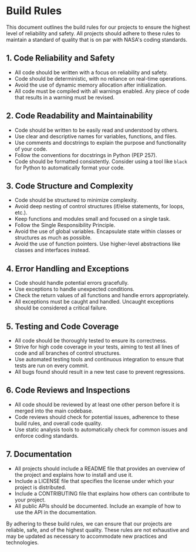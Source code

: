 # Build Rules

This document outlines the build rules for our projects to ensure the highest level of reliability and safety. All projects should adhere to these rules to maintain a standard of quality that is on par with NASA's coding standards.

## 1. Code Reliability and Safety

- All code should be written with a focus on reliability and safety.
- Code should be deterministic, with no reliance on real-time operations.
- Avoid the use of dynamic memory allocation after initialization.
- All code must be compiled with all warnings enabled. Any piece of code that results in a warning must be revised.

## 2. Code Readability and Maintainability

- Code should be written to be easily read and understood by others.
- Use clear and descriptive names for variables, functions, and files.
- Use comments and docstrings to explain the purpose and functionality of your code.
- Follow the conventions for docstrings in Python (PEP 257).
- Code should be formatted consistently. Consider using a tool like `black` for Python to automatically format your code.

## 3. Code Structure and Complexity

- Code should be structured to minimize complexity.
- Avoid deep nesting of control structures (if/else statements, for loops, etc.).
- Keep functions and modules small and focused on a single task.
- Follow the Single Responsibility Principle.
- Avoid the use of global variables. Encapsulate state within classes or structures as much as possible.
- Avoid the use of function pointers. Use higher-level abstractions like classes and interfaces instead.

## 4. Error Handling and Exceptions

- Code should handle potential errors gracefully.
- Use exceptions to handle unexpected conditions.
- Check the return values of all functions and handle errors appropriately.
- All exceptions must be caught and handled. Uncaught exceptions should be considered a critical failure.

## 5. Testing and Code Coverage

- All code should be thoroughly tested to ensure its correctness.
- Strive for high code coverage in your tests, aiming to test all lines of code and all branches of control structures.
- Use automated testing tools and continuous integration to ensure that tests are run on every commit.
- All bugs found should result in a new test case to prevent regressions.

## 6. Code Reviews and Inspections

- All code should be reviewed by at least one other person before it is merged into the main codebase.
- Code reviews should check for potential issues, adherence to these build rules, and overall code quality.
- Use static analysis tools to automatically check for common issues and enforce coding standards.

## 7. Documentation

- All projects should include a README file that provides an overview of the project and explains how to install and use it.
- Include a LICENSE file that specifies the license under which your project is distributed.
- Include a CONTRIBUTING file that explains how others can contribute to your project.
- All public APIs should be documented. Include an example of how to use the API in the documentation.

By adhering to these build rules, we can ensure that our projects are reliable, safe, and of the highest quality. These rules are not exhaustive and may be updated as necessary to accommodate new practices and technologies.
